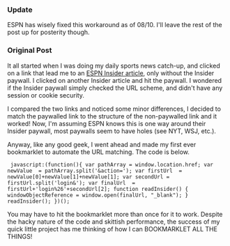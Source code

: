 ### Update

ESPN has wisely fixed this workaround as of 08/10. I'll leave the rest of the post up for posterity though.

### Original Post

It all started when I was doing my daily sports news catch-up, and clicked on a link that lead me to an [ESPN Insider article](http://www.espn.com/insider), only without the Insider paywall. I clicked on another Insider article and hit the paywall. I wondered if the Insider paywall simply checked the URL scheme, and didn't have any session or cookie security.

I compared the two links and noticed some minor differences, I decided to match the paywalled link to the structure of the non-paywalled link and it worked\! Now, I'm assuming ESPN knows this is one way around their Insider paywall, most paywalls seem to have holes (see NYT, WSJ, etc.).

Anyway, like any good geek, I went ahead and made my first ever bookmarklet to automate the URL matching. The code is below.

`  javascript:(function(){ var pathArray = window.location.href; var newValue  = pathArray.split('&action='); var firstUrl  = newValue[0]+newValue[1]+newValue[1]; var secondUrl = firstUrl.split('login&'); var finalUrl  = firstUrl+'login%26'+secondUrl[2]; function readInsider() {   windowObjectReference = window.open(finalUrl, "_blank"); } readInsider(); })(); `

You may have to hit the bookmarklet more than once for it to work. Despite the hacky nature of the code and skittish performance, the success of my quick little project has me thinking of how I can BOOKMARKLET ALL THE THINGS\!
